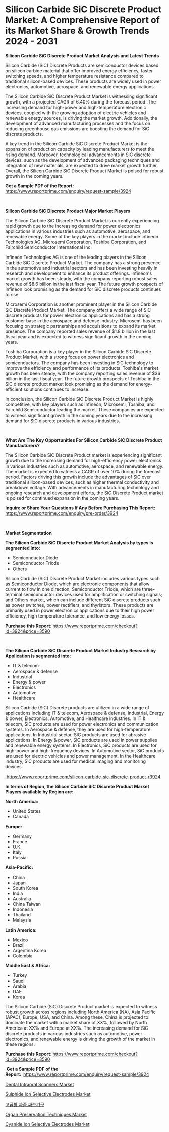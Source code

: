 <p><h1>Silicon Carbide SiC Discrete Product Market: A Comprehensive Report of its Market Share & Growth Trends 2024 - 2031</h1></p><p><strong>Silicon Carbide SiC Discrete Product Market Analysis and Latest Trends</strong></p>
<p><p>Silicon Carbide (SiC) Discrete Products are semiconductor devices based on silicon carbide material that offer improved energy efficiency, faster switching speeds, and higher temperature resistance compared to traditional silicon-based devices. These products are widely used in power electronics, automotive, aerospace, and renewable energy applications.</p><p>The Silicon Carbide SiC Discrete Product Market is witnessing significant growth, with a projected CAGR of 6.40% during the forecast period. The increasing demand for high-power and high-temperature electronic devices, coupled with the growing adoption of electric vehicles and renewable energy sources, is driving the market growth. Additionally, the development of advanced manufacturing processes and the focus on reducing greenhouse gas emissions are boosting the demand for SiC discrete products.</p><p>A key trend in the Silicon Carbide SiC Discrete Product Market is the expansion of production capacity by leading manufacturers to meet the rising demand. Moreover, technological advancements in SiC discrete devices, such as the development of advanced packaging techniques and integration of new materials, are expected to drive market growth further. Overall, the Silicon Carbide SiC Discrete Product Market is poised for robust growth in the coming years.</p></p>
<p><strong>Get a Sample PDF of the Report:&nbsp;</strong> <a href="https://www.reportprime.com/enquiry/request-sample/3924">https://www.reportprime.com/enquiry/request-sample/3924</a></p>
<p>&nbsp;</p>
<p><strong>Silicon Carbide SiC Discrete Product Major Market Players</strong></p>
<p><p>The Silicon Carbide SiC Discrete Product Market is currently experiencing rapid growth due to the increasing demand for power electronics applications in various industries such as automotive, aerospace, and renewable energy. Some of the key players in the market include Infineon Technologies AG, Microsemi Corporation, Toshiba Corporation, and Fairchild Semiconductor International Inc.</p><p>Infineon Technologies AG is one of the leading players in the Silicon Carbide SiC Discrete Product Market. The company has a strong presence in the automotive and industrial sectors and has been investing heavily in research and development to enhance its product offerings. Infineon's market growth has been steady, with the company reporting robust sales revenue of $8.6 billion in the last fiscal year. The future growth prospects of Infineon look promising as the demand for SiC discrete products continues to rise.</p><p>Microsemi Corporation is another prominent player in the Silicon Carbide SiC Discrete Product Market. The company offers a wide range of SiC discrete products for power electronics applications and has a strong customer base in the aerospace and defense industry. Microsemi has been focusing on strategic partnerships and acquisitions to expand its market presence. The company reported sales revenue of $1.8 billion in the last fiscal year and is expected to witness significant growth in the coming years.</p><p>Toshiba Corporation is a key player in the Silicon Carbide SiC Discrete Product Market, with a strong focus on power electronics and semiconductors. The company has been investing in SiC technology to improve the efficiency and performance of its products. Toshiba's market growth has been steady, with the company reporting sales revenue of $36 billion in the last fiscal year. The future growth prospects of Toshiba in the SiC discrete product market look promising as the demand for energy-efficient solutions continues to increase.</p><p>In conclusion, the Silicon Carbide SiC Discrete Product Market is highly competitive, with key players such as Infineon, Microsemi, Toshiba, and Fairchild Semiconductor leading the market. These companies are expected to witness significant growth in the coming years due to the increasing demand for SiC discrete products in various industries.</p></p>
<p>&nbsp;</p>
<p><strong>What Are The Key Opportunities For Silicon Carbide SiC Discrete Product Manufacturers?</strong></p>
<p><p>The Silicon Carbide SiC Discrete Product market is experiencing significant growth due to the increasing demand for high-efficiency power electronics in various industries such as automotive, aerospace, and renewable energy. The market is expected to witness a CAGR of over 10% during the forecast period. Factors driving this growth include the advantages of SiC over traditional silicon-based devices, such as higher thermal conductivity and breakdown voltage. With advancements in manufacturing technology and ongoing research and development efforts, the SiC Discrete Product market is poised for continued expansion in the coming years.</p></p>
<p><strong>Inquire or Share Your Questions If Any Before Purchasing This Report:</strong> <a href="https://www.reportprime.com/enquiry/pre-order/3924">https://www.reportprime.com/enquiry/pre-order/3924</a></p>
<p>&nbsp;</p>
<p><strong>Market Segmentation</strong></p>
<p><strong>The Silicon Carbide SiC Discrete Product Market Analysis by types is segmented into:</strong></p>
<p><ul><li>Semiconductor Diode</li><li>Semiconductor Triode</li><li>Others</li></ul></p>
<p><p>Silicon Carbide (SiC) Discrete Product Market includes various types such as Semiconductor Diode, which are electronic components that allow current to flow in one direction; Semiconductor Triode, which are three-terminal semiconductor devices used for amplification or switching signals; and Others market, which can include different SiC discrete products such as power switches, power rectifiers, and thyristors. These products are primarily used in power electronics applications due to their high power efficiency, high temperature tolerance, and low energy losses.</p></p>
<p><strong>Purchase this Report:&nbsp;</strong><a href="https://www.reportprime.com/checkout?id=3924&price=3590">https://www.reportprime.com/checkout?id=3924&price=3590</a></p>
<p>&nbsp;</p>
<p><strong>The Silicon Carbide SiC Discrete Product Market Industry Research by Application is segmented into:</strong></p>
<p><ul><li>IT & telecom</li><li>Aerospace & defense</li><li>Industrial</li><li>Energy & power</li><li>Electronics</li><li>Automotive</li><li>Healthcare</li></ul></p>
<p><p>Silicon Carbide (SiC) Discrete products are utilized in a wide range of applications including IT & telecom, Aerospace & defense, Industrial, Energy & power, Electronics, Automotive, and Healthcare industries. In IT & telecom, SiC products are used for power electronics and communication systems. In Aerospace & defense, they are used for high-temperature applications. In Industrial sector, SiC products are used for abrasive applications. In Energy & power, SiC products are used in power supplies and renewable energy systems. In Electronics, SiC products are used for high-power and high-frequency devices. In Automotive sector, SiC products are used for electric vehicles and power management. In the Healthcare industry, SiC products are used for medical imaging and monitoring devices.</p></p>
<p><a href="https://www.reportprime.com/silicon-carbide-sic-discrete-product-r3924">&nbsp;https://www.reportprime.com/silicon-carbide-sic-discrete-product-r3924</a></p>
<p><strong>In terms of Region, the Silicon Carbide SiC Discrete Product Market Players available by Region are:</strong></p>
<p>
    <p> <strong> North America: </strong>
        <ul>
            <li>United States</li>
            <li>Canada</li>
        </ul>
        </p> 
    <p> <strong> Europe: </strong>
        <ul>
            <li>Germany</li>
            <li>France</li>
            <li>U.K.</li>
            <li>Italy</li>
            <li>Russia</li>
        </ul>
        </p> 
    <p> <strong> Asia-Pacific: </strong>
        <ul>
            <li>China</li>
            <li>Japan</li>
            <li>South Korea</li>
            <li>India</li>
            <li>Australia</li>
            <li>China Taiwan</li>
            <li>Indonesia</li>
            <li>Thailand</li>
            <li>Malaysia</li>
        </ul>
        </p> 
    <p> <strong> Latin America: </strong>
        <ul>
            <li>Mexico</li>
            <li>Brazil</li>
            <li>Argentina Korea</li>
            <li>Colombia</li>
        </ul>
        </p> 
    <p> <strong> Middle East & Africa: </strong>
        <ul>
            <li>Turkey</li>
            <li>Saudi</li>
            <li>Arabia</li>
            <li>UAE</li>
            <li>Korea</li>
        </ul>
    </p>
    </p>
<p><p>The Silicon Carbide (SiC) Discrete Product market is expected to witness robust growth across regions including North America (NA), Asia Pacific (APAC), Europe, USA, and China. Among these, China is projected to dominate the market with a market share of XX%, followed by North America at XX% and Europe at XX%. The increasing demand for SiC discrete products in various industries such as automotive, power electronics, and renewable energy is driving the growth of the market in these regions.</p></p>
<p><strong>Purchase this Report: </strong><a href="https://www.reportprime.com/checkout?id=3924&price=3590">https://www.reportprime.com/checkout?id=3924&price=3590</a></p>
<p>&nbsp;<strong>Get a Sample PDF of the Report:&nbsp;&nbsp;</strong><a href="https://www.reportprime.com/enquiry/request-sample/3924">https://www.reportprime.com/enquiry/request-sample/3924</a></p>
<p><strong></strong></p>
<p><p><a href="https://medium.com/@fredyconn_73380/dental-intraoral-scanners-market-share-and-new-trends-analysis-by-its-type-application-end-use-3638af760caa">Dental Intraoral Scanners Market</a></p><p><a href="https://github.com/ruddyyedelwadw/Market-Research-Report-List-3/blob/main/sulphide-ion-selective-electrodes-market.md">Sulphide Ion Selective Electrodes Market</a></p><p><a href="https://github.com/nigaleamar09/Market-Research-Report-List-2/blob/main/9700642103610.md">고급형 과즙 짜는기구</a></p><p><a href="https://medium.com/@sloanlkins7856/global-organ-preservation-techniques-industry-research-report-competitive-landscape-market-size-4331c78ef68b">Organ Preservation Techniques Market</a></p><p><a href="https://github.com/jaidynmorantestelletmjzya/Market-Research-Report-List-4/blob/main/cyanide-ion-selective-electrodes-market.md">Cyanide Ion Selective Electrodes Market</a></p></p>
